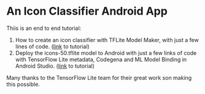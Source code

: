 # An Icon Classifier Android App
Thiis is an end to end tutorial:
1. How to create an icon classifier with TFLite Model Maker, with just a few lines of code. ([link](https://medium.com/swlh/icon-classifier-with-tflite-model-maker-9263c0021f72) to tutorial)
2. Deploy the icons-50.tflite model to Android with just a few links of code with TensorFlow Lite metadata, Codegena and ML Model Binding in Android Studio. ([link](https://medium.com/@margaretmz/icon-classifier-android-app-1fc0b727f761) to tutorial)

Many thanks to the TensorFlow Lite team for their great work son making this possible.
